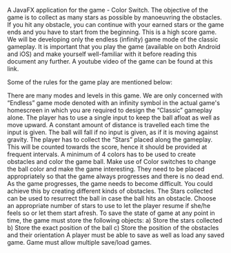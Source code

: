 A JavaFX application for the game - Color Switch. The objective of the game is to collect as many stars as possible by manoeuvring the obstacles. If you hit any obstacle, you can continue with your earned stars or the game ends and you have to start from the beginning. This is a high score game. We will be developing only the endless (infinity) game mode of the classic gameplay. It is important that you play the game (available on both Android and iOS) and make yourself well-familiar with it before reading this document any further. A youtube video of the game can be found at this link.

Some of the rules for the game play are mentioned below:

There are many modes and levels in this game. We are only concerned with “Endless” game mode denoted with an infinity symbol in the actual game's homescreen in which you are required to design the “Classic” gameplay alone.
The player has to use a single input to keep the ball afloat as well as move upward. A constant amount of distance is travelled each time the input is given.
The ball will fall if no input is given, as if it is moving against gravity.
The player has to collect the “Stars” placed along the gameplay. This will be counted towards the score, hence it should be provided at frequent intervals.
A minimum of 4 colors has to be used to create obstacles and color the game ball.
Make use of Color switches to change the ball color and make the game interesting. They need to be placed appropriately so that the game always progresses and there is no dead end.
As the game progresses, the game needs to become difficult. You could achieve this by creating different kinds of obstacles.
The Stars collected can be used to resurrect the ball in case the ball hits an obstacle. Choose an appropriate number of stars to use to let the player resume if she/he feels so or let them start afresh.
To save the state of game at any point in time, the game must store the following objects: a) Store the stars collected b) Store the exact position of the ball c) Store the position of the obstacles and their orientation
A player must be able to save as well as load any saved game.
Game must allow multiple save/load games.
